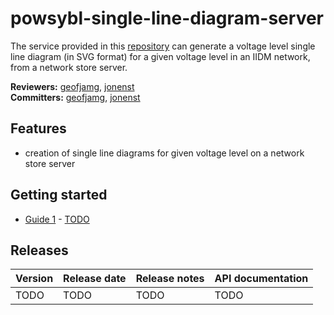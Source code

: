 # powsybl-single-line-diagram-server
The service provided in this [repository](https://github.com/powsybl/powsybl-single-line-diagram-server) can generate a voltage level single line diagram (in SVG format) for a 
given voltage level in an IIDM network, from a network store server.

**Reviewers:** [geofjamg](https://github.com/geofjamg), [jonenst](https://github.com/jonenst)  
**Committers:** [geofjamg](https://github.com/geofjamg), [jonenst](https://github.com/jonenst)

## Features

- creation of single line diagrams for given voltage level on a network store server

## Getting started

- [Guide 1]() - [TODO]()

## Releases

| Version | Release date | Release notes | API documentation |
| ------- | ------------ | ------------- | ----------------- |
| TODO | TODO | TODO | TODO |


